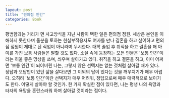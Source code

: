 ```yaml
---
layout: post
title: "편의점 인간"
categories: Book
---
```


평범함과는 거리가 먼 사고방식을 지닌 사람이 택한 일은 편의점 점원. 세상은 본인을 이해하지 못한다며 울분을 토하는 현실부적응자도 여자를 만나 결혼을 하고 싶어하고 편의점 점원이 제대로 된 직업이 아니라며 무시한다. 대학 졸업 후 취직을 하고 결혼을 해 아이를 가진 보통 사람들은 말할 것도 없다. 소설 속에 등장하는 모든 인물은 '보통 인간'이라는 허울 좋은 망상을 쓰며, 씌우며 살아가고 있다.
취직을 하고 결혼을 하고, 이미 어쩌면 '보통 인간'이 되어버린 나는, 그렇지 않은 선택지는 없는 것처럼 살아갈 때가 있다. 정답과 오답만이 있던 삶을 살다보면 그 이외의 답이 있다는 것을 깨우치기가 매우 어렵다. 오히려 '보통 인간'이란 선택지가 매우 어려워, 정답으로써 매우 매력적으로 보이기도 한다. 어떻게 살아야 할 것인가. 한 가지 확실한 점이 있다면, 나는 평생 나의 욕망과 타자의 욕망을 혼란스러워 하며 살아갈 것이라는 점이다.